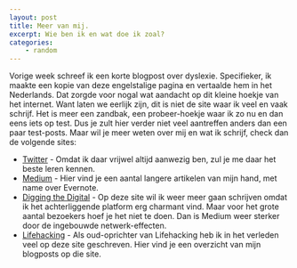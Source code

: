 ```yaml
---
layout: post
title: Meer van mij.
excerpt: Wie ben ik en wat doe ik zoal?
categories: 
    - random
---
```


Vorige week schreef ik een korte blogpost over dyslexie. Specifieker, ik maakte een kopie van deze engelstalige pagina en vertaalde hem in het Nederlands. Dat zorgde voor nogal wat aandacht op dit kleine hoekje van het internet. Want laten we eerlijk zijn, dit is niet de site waar ik veel en vaak schrijf. Het is meer een zandbak, een probeer-hoekje waar ik zo nu en dan eens iets op test. Dus je zult hier verder niet veel aantreffen anders dan een paar test-posts. Maar wil je meer weten over mij en wat ik schrijf, check dan de volgende sites:

* [Twitter](http://www.twitter.com/frankmeeuwsen) - Omdat ik daar vrijwel altijd aanwezig ben, zul je me daar het beste leren kennen.
* [Medium](https://medium.com/@frankmeeuwsen) - Hier vind je een aantal langere artikelen van mijn hand, met name over Evernote.
* [Digging the Digital](http://diggingthedigital.com) - Op deze site wil ik weer meer gaan schrijven omdat ik het achterliggende platform erg charmant vind. Maar voor het grote aantal bezoekers hoef je het niet te doen. Dan is Medium weer sterker door de ingebouwde netwerk-effecten.
* [Lifehacking](http://lifehacking.nl/author/frankmeeuwsen/) - Als oud-oprichter van Lifehacking heb ik in het verleden veel op deze site geschreven. Hier vind je een overzicht van mijn blogposts op die site.
